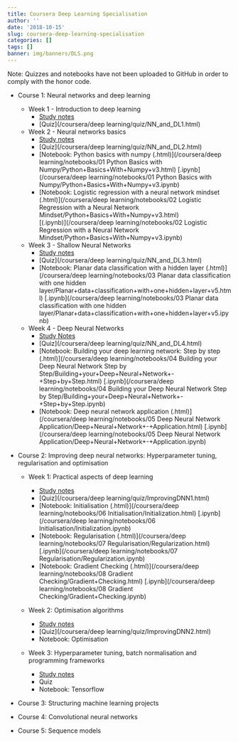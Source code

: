 ```yaml
---
title: Coursera Deep Learning Specialisation
author: ''
date: '2018-10-15'
slug: coursera-deep-learning-specialisation
categories: []
tags: []
banner: img/banners/DLS.png
---
```


Note: Quizzes and notebooks have not been uploaded to GitHub in order to comply with the honor code.

* Course 1: Neural networks and deep learning
    * Week 1 -  Introduction to deep learning
        * [Study notes](/blog/2018/10/15/2018-10-15-neural-networks-and-deep-learning#week1)
        * [Quiz](/coursera/deep learning/quiz/NN_and_DL1.html)
    * Week 2 - Neural networks basics   
        * [Study notes](/blog/2018/10/15/2018-10-15-neural-networks-and-deep-learning#week2)
        * [Quiz](/coursera/deep learning/quiz/NN_and_DL2.html)
        * [Notebook: Python basics with numpy (.html)](/coursera/deep learning/notebooks/01 Python Basics with Numpy/Python+Basics+With+Numpy+v3.html) [.ipynb](/coursera/deep learning/notebooks/01 Python Basics with Numpy/Python+Basics+With+Numpy+v3.ipynb)
        * [Notebook: Logistic regression with a neural network mindset (.html)](/coursera/deep learning/notebooks/02 Logistic Regression with a Neural Network Mindset/Python+Basics+With+Numpy+v3.html)        
        [(.ipynb)](/coursera/deep learning/notebooks/02 Logistic Regression with a Neural Network Mindset/Python+Basics+With+Numpy+v3.ipynb)
    * Week 3 - Shallow Neural Networks
        * [Study notes](/blog/2018/10/15/2018-10-15-neural-networks-and-deep-learning#week3)
        * [Quiz](/coursera/deep learning/quiz/NN_and_DL3.html)
        * [Notebook: Planar data classification with a hidden layer (.html)](/coursera/deep learning/notebooks/03 Planar data classification with one hidden layer/Planar+data+classification+with+one+hidden+layer+v5.html) [.ipynb](/coursera/deep learning/notebooks/03 Planar data classification with one hidden layer/Planar+data+classification+with+one+hidden+layer+v5.ipynb)
    * Week 4 - Deep Neural Networks
        * [Study Notes](/blog/2018/10/15/2018-10-15-neural-networks-and-deep-learning#week4)
        * [Quiz](/coursera/deep learning/quiz/NN_and_DL4.html)
        * [Notebook: Building your deep learning network: Step by step (.html)](/coursera/deep learning/notebooks/04 Building your Deep Neural Network Step by Step/Building+your+Deep+Neural+Network+-+Step+by+Step.html) [.ipynb](/coursera/deep learning/notebooks/04 Building your Deep Neural Network Step by Step/Building+your+Deep+Neural+Network+-+Step+by+Step.ipynb)
        * [Notebook: Deep neural network application (.html)](/coursera/deep learning/notebooks/05 Deep Neural Network Application/Deep+Neural+Network+-+Application.html) [.ipynb](/coursera/deep learning/notebooks/05 Deep Neural Network Application/Deep+Neural+Network+-+Application.ipynb)
        
* Course 2: Improving deep neural networks: Hyperparameter tuning, regularisation and optimisation
    * Week 1: Practical aspects of deep learning
        * [Study notes](/blog/2018/12/07/2018-12-07-improving-deep-learning-networks#week1)
        * [Quiz](/coursera/deep learning/quiz/ImprovingDNN1.html)
        * [Notebook: Initialisation (.html)](/coursera/deep learning/notebooks/06 Initialisation/Initialization.html) [.ipynb](/coursera/deep learning/notebooks/06 Initialisation/Initialization.ipynb)
        * [Notebook: Regularisation (.html)](/coursera/deep learning/notebooks/07 Regularisation/Regularization.html) [.ipynb](/coursera/deep learning/notebooks/07 Regularisation/Regularization.ipynb)
        * [Notebook: Gradient Checking (.html)](/coursera/deep learning/notebooks/08 Gradient Checking/Gradient+Checking.html) [.ipynb](/coursera/deep learning/notebooks/08 Gradient Checking/Gradient+Checking.ipynb)
        
    * Week 2: Optimisation algorithms
        * [Study notes](/blog/2018/12/07/2018-12-07-improving-deep-learning-networks#week2)
        * [Quiz](/coursera/deep learning/quiz/ImprovingDNN2.html)
        * Notebook: Optimisation
        
    * Week 3: Hyperparameter tuning, batch normalisation and programming frameworks
        * [Study notes](/blog/2018/12/07/2018-12-07-improving-deep-learning-networks#week3)
        * Quiz
        * Notebook: Tensorflow
           
    
* Course 3: Structuring machine learning projects

* Course 4: Convolutional neural networks

* Course 5: Sequence models